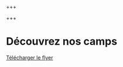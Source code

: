 +++

+++
# Découvrez nos camps

[Télécharger le flyer](/uploads/papillon2021_web.pdf "Flyer en PDF")